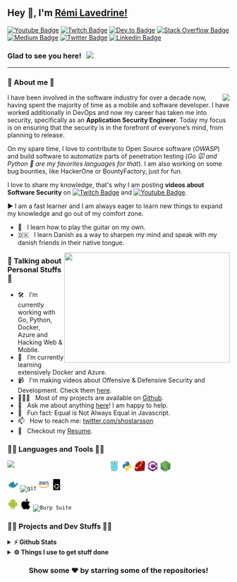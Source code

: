 ## Hey 👋, I'm [Rémi Lavedrine!](https://github.com/Shosta/)

[![Youtube Badge](https://img.shields.io/badge/youtube-%23FF0000.svg?&style=for-the-badge&logo=youtube&logoColor=white)](https://www.youtube.com/channel/UCloKU_jdC9dVS6xh-lJ1Jig)
[![Twitch Badge](https://img.shields.io/badge/twitch-%239146FF.svg?&style=for-the-badge&logo=twitch&logoColor=white)](https://www.twitch.tv/shostarsson/)
[![Dev.to Badge](https://img.shields.io/badge/DEV.TO-%230A0A0A.svg?&style=for-the-badge&logo=dev-dot-to&logoColor=white)](https://dev.to/shostarsson)
[![Stack Overflow Badge](https://img.shields.io/badge/stack%20overflow-FE7A16?logo=stack-overflow&logoColor=white&style=for-the-badge)](https://stackoverflow.com/users/4098847/rems)
[![Medium Badge](https://img.shields.io/badge/medium-%2312100E.svg?&style=for-the-badge&logo=medium&logoColor=white)](https://medium.com/@remi.lavedrine)
[![Twitter Badge](https://img.shields.io/badge/twitter-%231DA1F2.svg?&style=for-the-badge&logo=twitter&logoColor=white)](https://twitter.com/shostarsson)
[![Linkedin Badge](https://img.shields.io/badge/linkedin-%230077B5.svg?&style=for-the-badge&logo=linkedin&logoColor=white)](https://www.linkedin.com/in/remilavedrine/)


### Glad to see you here! &nbsp; ![](https://visitor-badge.glitch.me/badge?page_id=iampavangandhi.iampavangandhi&style=flat-square&color=0088cc)

---

### 🤔 About me 🤔

<img align="right" src="https://github-readme-stats.vercel.app/api/top-langs/?username=Shosta&hide_langs_below=.25">
  
I have been involved in the software industry for over a decade now, having spent the majority of time as a mobile and software developer. I have worked additionally in DevOps and now my career has taken me into security, specifically as an **Application Security Engineer**.
Today my focus is on ensuring that the security is in the forefront of everyone’s mind, from planning to release. 

On my spare time, I love to contribute to Open Source software (*OWASP*) and build software to automatize parts of penetration testing (*Go 🐭 and Python 🐍 are my favorites languages for that*).
I am also working on some bug bounties, like HackerOne or BountyFactory, just for fun.

I love to share my knowledge, that's why I am posting **videos about Software Security** on
[![Twitch Badge](https://img.shields.io/badge/twitch-%239146FF.svg?&style=for-the-badge&logo=twitch&logoColor=white)](https://www.twitch.tv/shostarsson/)
and 
[![Youtube Badge](https://img.shields.io/badge/youtube-%23FF0000.svg?&style=for-the-badge&logo=youtube&logoColor=white)](https://www.youtube.com/channel/UCloKU_jdC9dVS6xh-lJ1Jig).

► I am a fast learner and I am always eager to learn new things to expand my knowledge and go out of my comfort zone.
- 🎸 &nbsp; I learn how to play the guitar on my own.
- 🇩🇰 &nbsp; I learn Danish as a way to sharpen my mind and speak with my danish friends in their native tongue. 

<img align="right" height="250" width="375" alt="" src="https://raw.githubusercontent.com/iampavangandhi/iampavangandhi/master/gifs/coder.gif" />

###  🎯 Talking about Personal Stuffs  🎯
	
- 🛠 &nbsp; I’m currently working with Go, Python, Docker, <br /> Azure and Hacking Web & Mobile.
- 🚀 &nbsp; I’m currently learning extensively Docker and Azure.
- 📹 &nbsp; I'm making videos about Offensive & Defensive Security and Development. Check them [here](https://www.youtube.com/channel/UCloKU_jdC9dVS6xh-lJ1Jig).
- 👨🏻‍💻 &nbsp; Most of my projects are available on [Github](https://github.com/Shosta).
- 💬 &nbsp; Ask me about anything [here](https://github.com/Shosta/Shosta/issues/2)! I am happy to help.
- 👾 &nbsp; Fun fact: Equal is Not Always Equal in Javascript.
- 📫 &nbsp; How to reach me: [twitter.com/shostarsson](https://twitter.com/shostarsson)
- 📝 &nbsp; Checkout my [Resume](https://github.com/Shosta/Shosta/blob/master/resume.pdf).

### 👨‍💻 Languages and Tools 👨‍💻

<p><img
  align="left"
  src="https://media.giphy.com/media/f3iwJFOVOwuy7K6FFw/giphy.gif"
  width="230"/>

<code><img height="25" src="https://github.com/devicons/devicon/blob/master/icons/go/go-original.svg" alt="Go"></code> 
<code><img height="25" src="https://github.com/devicons/devicon/blob/master/icons/python/python-original.svg" alt="python"></code>
<code><img height="25" src="https://github.com/devicons/devicon/blob/master/icons/ruby/ruby-original.svg" alt="Ruby"></code>
<code><img height="25" src="https://github.com/devicons/devicon/blob/master/icons/csharp/csharp-original.svg" alt="C#"></code>
<code><img height="25" src="https://raw.githubusercontent.com/github/explore/80688e429a7d4ef2fca1e82350fe8e3517d3494d/topics/nodejs/nodejs.png" alt="nodejs"></code><p>
<code><img height="25" src="https://github.com/devicons/devicon/blob/master/icons/docker/docker-original.svg" alt="Docker"></code>
<code><img height="25" src="https://devicons.github.io/devicon/devicon.git/icons/git/git-original.svg" alt="git"></code>
<code><img height="25" src="https://github.com/devicons/devicon/blob/master/icons/amazonwebservices/amazonwebservices-original.svg" alt="AWS"></code>
<code><img height="25" src="https://github.com/devicons/devicon/blob/master/icons/ubuntu/ubuntu-plain.svg" alt="Ubuntu"></code><p>
<code><img height="25" src="https://github.com/devicons/devicon/blob/master/icons/android/android-original.svg" alt="Android Hacking"></code>
<code><img height="25" src="https://github.com/devicons/devicon/blob/master/icons/apple/apple-original.svg" alt="iOS Hacking"></code>
<code><img height="25" src="https://i.pinimg.com/originals/c0/86/28/c08628b24b338c690558d9c212634a5e.png" alt="Burp Suite"></code>

### 👨‍🏫 Projects and Dev Stuffs 👨‍🏫

<details>	
  <summary><b>⚡ Github Stats</b></summary>

<img height="180em" src="https://github-readme-stats.vercel.app/api?username=Shosta&show_icons=true&hide_border=true" />
<img height="180em" src="https://github-readme-stats.vercel.app/api/top-langs/?username=Shosta&exclude_repo=KNN-Image-Classification&show_icons=true&hide_border=true&layout=compact&langs_count=8"/>
</details>
 
<details>	
  <br />
  <summary><b>⚙️ Things I use to get stuff done</b></summary>
  	<ul>
  	    <li><b>OS:</b> Ubuntu 20.04</li>
	    <li><b>Laptop: </b> HP Spectre x360 (i5)</li>
  	    <li><b>Browser: </b> Firefox</li>
	    <li><b>Code Editor:</b> VSCode - The best editor out there</li>
	    <li><b>To Stay Updated:</b> Dev.to, Medium and Twitter</li>
	    <br />
	<!-- ⚛️ Checkout My VSCode Configrations <a href="https://gist.github.com/iampavangandhi/039b1dc5a7cdcb007ab3691814d53130">Here</a>. -->
	</ul>	
</details>

<div align="center">

### Show some ❤️ by starring some of the repositories!

</div>
